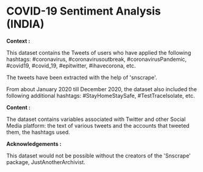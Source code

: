 # **COVID-19 Sentiment Analysis (INDIA)**
**Context :**

This dataset contains the Tweets of users who have applied the following hashtags: #coronavirus, #coronavirusoutbreak, #coronavirusPandemic, #covid19, #covid_19, #epitwitter, #ihavecorona, etc.

The tweets have been extracted with the help of 'snscrape'.

From about January 2020 till December 2020, the dataset also included the following additional hashtags: #StayHomeStaySafe, #TestTraceIsolate, etc.


**Content :**

The dataset contains variables associated with Twitter and other Social Media platform: the text of various tweets and the accounts that tweeted them, the hashtags used.


**Acknowledgements :**

This dataset would not be possible without the creators of the 'Snscrape' package, JustAnotherArchivist.

